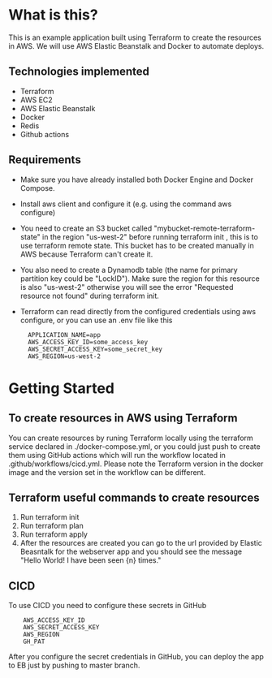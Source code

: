 <h1>What is this?</h1>

This is an example application built using Terraform to create the resources in AWS. We will use AWS Elastic Beanstalk and Docker to automate deploys.

<h2>Technologies implemented</h2>

- Terraform
- AWS EC2
- AWS Elastic Beanstalk
- Docker
- Redis
- Github actions

<h2>Requirements</h2>

- Make sure you have already installed both Docker Engine and Docker Compose.
- Install aws client and configure it (e.g. using the command aws configure)
- You need to create an S3 bucket called "mybucket-remote-terraform-state" in the region "us-west-2" before running terraform init , this is to use terraform remote state. This bucket has to be created manually in AWS because Terraform can't create it.
- You also need to create a Dynamodb table (the name for primary partition key could be "LockID"). Make sure the region for this resource is also "us-west-2" otherwise you will see the error "Requested resource not found" during terraform init.
- Terraform can read directly from the configured credentials using aws configure, or you can use an .env file like this

        APPLICATION_NAME=app
        AWS_ACCESS_KEY_ID=some_access_key
        AWS_SECRET_ACCESS_KEY=some_secret_key
        AWS_REGION=us-west-2

<h1>Getting Started</h1>

<h2>To create resources in AWS using Terraform</h2>
You can create resources by runing Terraform locally using the terraform service declared in ./docker-compose.yml, or you could just push to create them using GitHub actions which will run the workflow located in .github/workflows/cicd.yml.
Please note the Terraform version in the docker image and the version set in the workflow can be different.

<h2>Terraform useful commands to create resources</h2>

1. Run terraform init
2. Run terraform plan
3. Run terraform apply
4. After the resources are created you can go to the url provided by Elastic Beasntalk for the webserver app  and you should see the message "Hello World! I have been seen {n} times."

<h2>CICD</h2>
To use CICD you need to configure these secrets in GitHub

        AWS_ACCESS_KEY_ID
        AWS_SECRET_ACCESS_KEY
        AWS_REGION
        GH_PAT


After you configure the secret credentials in GitHub, you can deploy the app to EB just by pushing to master branch.